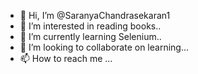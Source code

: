 - 👋 Hi, I’m @SaranyaChandrasekaran1
- 👀 I’m interested in reading books..
- 🌱 I’m currently learning Selenium..
- 💞️ I’m looking to collaborate on learning...
- 📫 How to reach me ...

<!---
SaranyaChandrasekaran1/SaranyaChandrasekaran1 is a ✨ special ✨ repository because its `README.md` (this file) appears on your GitHub profile.
You can click the Preview link to take a look at your changes.
--->

